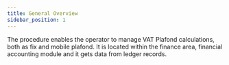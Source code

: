 ```yaml
---
title: General Overview
sidebar_position: 1
---
```


The procedure enables the operator to manage VAT Plafond calculations, both as fix and mobile plafond. It is located within the finance area, financial accounting module and it gets data from ledger records.






